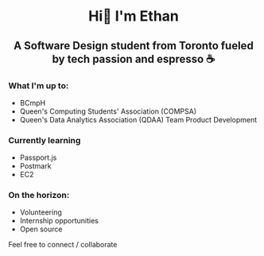 # <p align="center">Hi👋  I'm Ethan</p>
## <p align="center">A Software Design student from Toronto fueled by tech passion and espresso ☕</p>

### What I'm up to:

* BCmpH 
* Queen's Computing Students' Association (COMPSA) 
* Queen's Data Analytics Association (QDAA) Team Product Development 
  
### Currently learning

* Passport.js
* Postmark
* EC2

### On the horizon:

* Volunteering
* Internship opportunities
* Open source 

Feel free to connect / collaborate  
